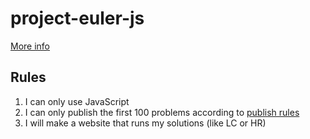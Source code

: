 # project-euler-js

[More info](https://projecteuler.net)

## Rules

1. I can only use JavaScript
2. I can only publish the first 100 problems according to [publish rules](https://projecteuler.net/about#publish)
3. I will make a website that runs my solutions (like LC or HR)

